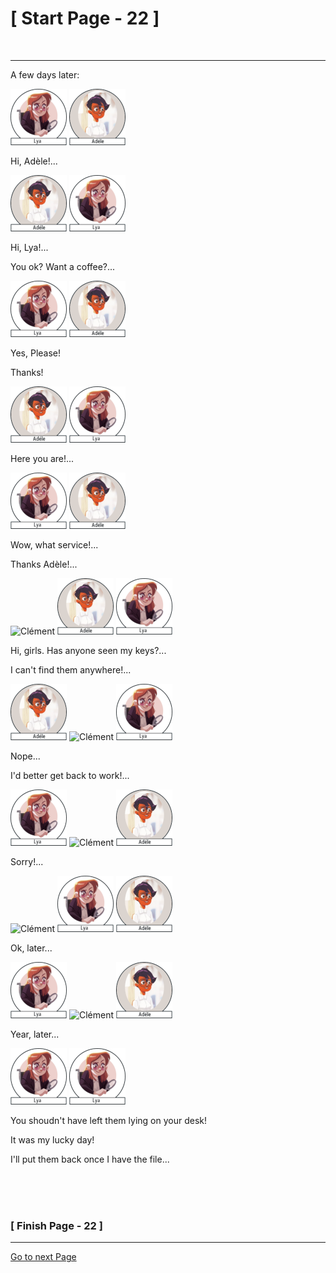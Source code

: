 #						     [ Start Page - 22 ]
<br>

---

A few days later:


![Lya](images/Lya-01.png)  ![Adele](images/adele-1.png)

Hi, Adèle!...

![Adèle](images/adele-1.png)  ![Lya](images/Lya-01.png)

Hi, Lya!...

You ok? Want a coffee?...

![Lya](images/Lya-01.png)  ![Adèle](images/adele-1.png)

Yes, Please!

Thanks!

![Adèle](images/adele-1.png)  ![Lya](images/Lya-01.png)

Here you are!...

![Lya](images/Lya-01.png)  ![Adèle](images/adele-1.png)

Wow, what service!...

Thanks Adèle!...

![Clément](images/Clément-90x90.png)  ![Adèle](images/adele-1.png)  ![Lya](images/Lya-01.png)

Hi, girls. Has anyone seen my keys?...

I can't find them anywhere!...

![Adèle](images/adele-1.png) ![Clément](images/Clément-90x90.png)  ![Lya](images/Lya-01.png) 

Nope...

I'd better get back to work!...

![Lya](images/Lya-01.png) ![Clément](images/Clément-90x90.png) ![Adele](images/adele-1.png)
 
Sorry!...

![Clément](images/Clément-90x90.png)  ![Lya](images/Lya-01.png) ![Adèle](images/adele-1.png)
  
Ok, later...

![Lya](images/Lya-01.png) ![Clément](images/Clément-90x90.png) ![Adèle](images/adele-1.png)  

Year, later...

![Lya](images/Lya-01.png) ![Lya](images/Lya-01.png)

You shoudn't have left them lying on your desk!

It was my lucky day!

I'll put them back once I have the file...






 
<br>
<br>
<br>

###			             [ Finish Page - 22 ]

---

[Go to next Page](https://github.com/batistasilva/Lya-Comic-book/blob/main/Page-23.md)
